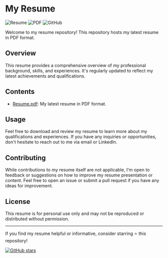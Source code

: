 # My Resume

![Resume](https://img.shields.io/badge/Resume-Personal-blue.svg)
![PDF](https://img.shields.io/badge/Format-PDF-green.svg)
![GitHub](https://img.shields.io/badge/Made%20with-GitHub-lightgrey.svg)

Welcome to my resume repository! This repository hosts my latest resume in PDF format.

## Overview

This resume provides a comprehensive overview of my professional background, skills, and experiences. It's regularly updated to reflect my latest achievements and qualifications.

## Contents

- [Resume.pdf](Resume.pdf): My latest resume in PDF format.

## Usage

Feel free to download and review my resume to learn more about my qualifications and experiences. If you have any inquiries or opportunities, don't hesitate to reach out to me via email or LinkedIn.

## Contributing

While contributions to my resume itself are not applicable, I'm open to feedback or suggestions on how to improve my resume presentation or content. Feel free to open an issue or submit a pull request if you have any ideas for improvement.

## License

This resume is for personal use only and may not be reproduced or distributed without permission.

---

If you find my resume helpful or informative, consider starring ⭐ this repository!

[![GitHub stars](https://img.shields.io/github/stars/AviralTripathim22ma012/Resume/.svg?style=social&label=Star)](https://github.com/<your_username>/<your_resume_repo>)
